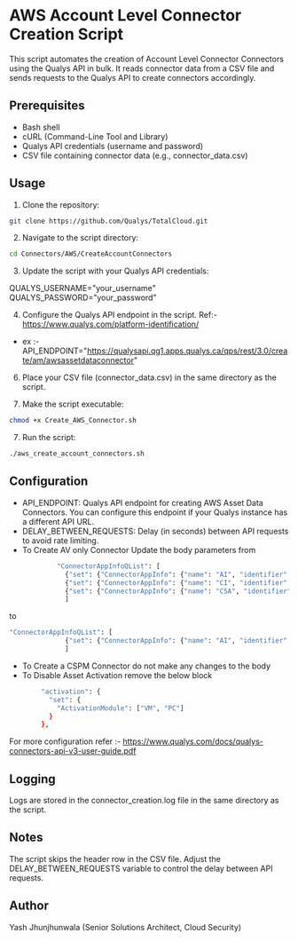 # AWS Account Level Connector Creation Script

This script automates the creation of Account Level Connector Connectors using the Qualys API in bulk. It reads connector data from a CSV file and sends requests to the Qualys API to create connectors accordingly.

## Prerequisites

- Bash shell
- cURL (Command-Line Tool and Library)
- Qualys API credentials (username and password)
- CSV file containing connector data (e.g., connector_data.csv)

## Usage
1. Clone the repository:
```bash
git clone https://github.com/Qualys/TotalCloud.git
```

2. Navigate to the script directory:
```bash
cd Connectors/AWS/CreateAccountConnectors
```

3. Update the script with your Qualys API credentials:

QUALYS_USERNAME="your_username"
QUALYS_PASSWORD="your_password"

4. Configure the Qualys API endpoint in the script. Ref:- https://www.qualys.com/platform-identification/
- ex :- API_ENDPOINT="https://qualysapi.qg1.apps.qualys.ca/qps/rest/3.0/create/am/awsassetdataconnector"

6. Place your CSV file (connector_data.csv) in the same directory as the script.

7. Make the script executable:
```bash
chmod +x Create_AWS_Connector.sh
```
7. Run the script:
```bash
./aws_create_account_connectors.sh
````

## Configuration
- API_ENDPOINT: Qualys API endpoint for creating AWS Asset Data Connectors. You can configure this endpoint if your Qualys instance has a different API URL.
- DELAY_BETWEEN_REQUESTS: Delay (in seconds) between API requests to avoid rate limiting.
- To Create AV only Connector
Update the body parameters from
```bash
            "ConnectorAppInfoQList": [
              {"set": {"ConnectorAppInfo": {"name": "AI", "identifier": "$arn"}}},
              {"set": {"ConnectorAppInfo": {"name": "CI", "identifier": "$arn"}}},
              {"set": {"ConnectorAppInfo": {"name": "CSA", "identifier": "$arn"}}}
              ]
```
to
```bash
"ConnectorAppInfoQList": [
              {"set": {"ConnectorAppInfo": {"name": "AI", "identifier": "$arn"}}}
              ]
```
- To Create a CSPM Connector do not make any changes to the body
- To Disable Asset Activation remove the below block
```bash
        "activation": {
          "set": {
            "ActivationModule": ["VM", "PC"]
          }
        },
```

For more configuration refer :- https://www.qualys.com/docs/qualys-connectors-api-v3-user-guide.pdf

## Logging
Logs are stored in the connector_creation.log file in the same directory as the script.

## Notes
The script skips the header row in the CSV file.
Adjust the DELAY_BETWEEN_REQUESTS variable to control the delay between API requests.

## Author
Yash Jhunjhunwala (Senior Solutions Architect, Cloud Security)
